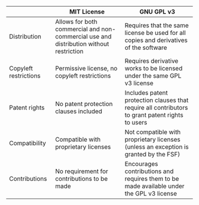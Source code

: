 |                          | MIT License                                      | GNU GPL v3                                      |
|--------------------------|--------------------------------------------------|-------------------------------------------------|
| Distribution              | Allows for both commercial and non-commercial use and distribution without restriction | Requires that the same license be used for all copies and derivatives of the software |
| Copyleft restrictions     | Permissive license, no copyleft restrictions     | Requires derivative works to be licensed under the same GPL v3 license |
| Patent rights             | No patent protection clauses included            | Includes patent protection clauses that require all contributors to grant patent rights to users |
| Compatibility             | Compatible with proprietary licenses             | Not compatible with proprietary licenses (unless an exception is granted by the FSF) |
| Contributions             | No requirement for contributions to be made       | Encourages contributions and requires them to be made available under the GPL v3 license |

